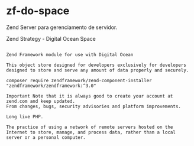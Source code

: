 # zf-do-space

Zend Server para gerenciamento de servidor.


Zend Strategy - Digital Ocean Space

```

Zend Framework module for use with Digital Ocean

This object store designed for developers exclusively for developers designed to store and serve any amount of data properly and securely.

```

```
composer require zendframework/zend-component-installer "zendframework/zendframework:^3.0"

```

```
Important Note that it is always good to create your account at zend.com and keep updated.
From changes, bugs, security advisories and platform improvements.

Long live PHP.

```

```
The practice of using a network of remote servers hosted on the Internet to store, manage, and process data, rather than a local server or a personal computer.

```